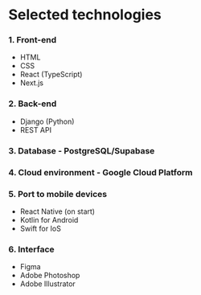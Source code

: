 # Selected technologies

### 1. Front-end
  - HTML
  - CSS
  - React (TypeScript)
  - Next.js

### 2. Back-end
  - Django (Python)
  - REST API

### 3. Database - PostgreSQL/Supabase

### 4. Cloud environment - Google Cloud Platform

### 5. Port to mobile devices
  - React Native (on start)
  - Kotlin for Android
  - Swift for IoS

### 6. Interface
  - Figma
  - Adobe Photoshop
  - Adobe Illustrator



